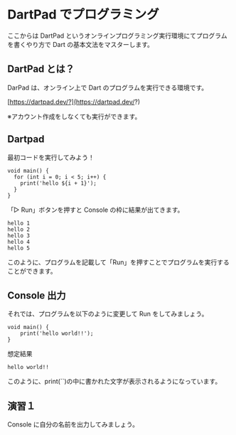 # DartPad でプログラミング

ここからは DartPad というオンラインプログラミング実行環境にてプログラムを書くやり方で Dart の基本文法をマスターします。

## DartPad とは？

DarPad は、オンライン上で Dart のプログラムを実行できる環境です。

[https://dartpad.dev/?](https://dartpad.dev/?)

※アカウント作成をしなくても実行ができます。

## Dartpad

最初コードを実行してみよう！

```
void main() {
  for (int i = 0; i < 5; i++) {
    print('hello ${i + 1}');
  }
}

```

「▷ Run」ボタンを押すと Console の枠に結果が出てきます。

```
hello 1
hello 2
hello 3
hello 4
hello 5
```

このように、プログラムを記載して「Run」を押すことでプログラムを実行することができます。

## Console 出力

それでは、プログラムを以下のように変更して Run をしてみましょう。

```
void main() {
    print('hello world!!');
}
```

想定結果

```
hello world!!
```

このように、print(``)の中に書かれた文字が表示されるようになっています。

## 演習１

Console に自分の名前を出力してみましょう。
